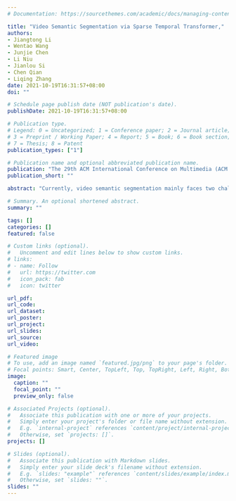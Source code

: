 ```yaml
---
# Documentation: https://sourcethemes.com/academic/docs/managing-content/

title: "Video Semantic Segmentation via Sparse Temporal Transformer,"
authors:
- Jiangtong Li
- Wentao Wang
- Junjie Chen
- Li Niu
- Jianlou Si
- Chen Qian
- Liqing Zhang
date: 2021-10-19T16:31:57+08:00
doi: ""

# Schedule page publish date (NOT publication's date).
publishDate: 2021-10-19T16:31:57+08:00

# Publication type.
# Legend: 0 = Uncategorized; 1 = Conference paper; 2 = Journal article;
# 3 = Preprint / Working Paper; 4 = Report; 5 = Book; 6 = Book section;
# 7 = Thesis; 8 = Patent
publication_types: ["1"]

# Publication name and optional abbreviated publication name.
publication: "The 29th ACM International Conference on Multimedia (ACM MM 2021)"
publication_short: ""

abstract: "Currently, video semantic segmentation mainly faces two challenges: 1) the demand of temporal consistency; 2)  the balance between segmentation accuracy and inference efficiency. For the first challenge, existing methods usually use optical flow to capture the temporal relation in consecutive frames and maintain the temporal consistency, but the low inference speed by means of optical flow limits the real-time applications. For the second challenge, flow-based key frame warping is one mainstream solution. However, the unbalanced inference latency of flow-based key frame warping makes it unsatisfactory for real-time applications. Considering the segmentation accuracy and inference efficiency, we propose a novel Sparse Temporal Transformer~(STT) to bridge temporal relation among video frames adaptively, which is also equipped with query selection and key selection. The key selection and query selection strategies are separately applied to filter out temporal and spatial redundancy in our temporal transformer.  Specifically, our STT can reduce the time complexity of temporal transformer by a large margin without harming the segmentation accuracy and temporal consistency. Experiments on two benchmark datasets, Cityscapes and Camvid, demonstrate that our method achieves the state-of-the-art segmentation accuracy and temporal consistency with comparable inference speed."

# Summary. An optional shortened abstract.
summary: ""

tags: []
categories: []
featured: false

# Custom links (optional).
#   Uncomment and edit lines below to show custom links.
# links:
# - name: Follow
#   url: https://twitter.com
#   icon_pack: fab
#   icon: twitter

url_pdf: 
url_code:
url_dataset:
url_poster:
url_project:
url_slides:
url_source:
url_video:

# Featured image
# To use, add an image named `featured.jpg/png` to your page's folder. 
# Focal points: Smart, Center, TopLeft, Top, TopRight, Left, Right, BottomLeft, Bottom, BottomRight.
image:
  caption: ""
  focal_point: ""
  preview_only: false

# Associated Projects (optional).
#   Associate this publication with one or more of your projects.
#   Simply enter your project's folder or file name without extension.
#   E.g. `internal-project` references `content/project/internal-project/index.md`.
#   Otherwise, set `projects: []`.
projects: []

# Slides (optional).
#   Associate this publication with Markdown slides.
#   Simply enter your slide deck's filename without extension.
#   E.g. `slides: "example"` references `content/slides/example/index.md`.
#   Otherwise, set `slides: ""`.
slides: ""
---
```

